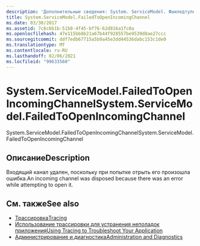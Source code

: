 ```yaml
---
description: 'Дополнительные сведения: System. ServiceModel. Фаиледтупенинкомингчаннел'
title: System.ServiceModel.FailedToOpenIncomingChannel
ms.date: 03/30/2017
ms.assetid: 7c6c6b1b-51b8-4f45-bf76-62d816a1fc0a
ms.openlocfilehash: 47e115bb8b21a67b44f928557be9539d8ae27ccc
ms.sourcegitcommit: ddf7edb67715a5b9a45e3dd44536dabc153c1de0
ms.translationtype: MT
ms.contentlocale: ru-RU
ms.lasthandoff: 02/06/2021
ms.locfileid: "99633560"
---
```

# <a name="systemservicemodelfailedtoopenincomingchannel"></a><span data-ttu-id="25d5a-103">System.ServiceModel.FailedToOpenIncomingChannel</span><span class="sxs-lookup"><span data-stu-id="25d5a-103">System.ServiceModel.FailedToOpenIncomingChannel</span></span>

<span data-ttu-id="25d5a-104">System.ServiceModel.FailedToOpenIncomingChannel</span><span class="sxs-lookup"><span data-stu-id="25d5a-104">System.ServiceModel.FailedToOpenIncomingChannel</span></span>  
  
## <a name="description"></a><span data-ttu-id="25d5a-105">Описание</span><span class="sxs-lookup"><span data-stu-id="25d5a-105">Description</span></span>  

 <span data-ttu-id="25d5a-106">Входящий канал удален, поскольку при попытке отрыть его произошла ошибка.</span><span class="sxs-lookup"><span data-stu-id="25d5a-106">An incoming channel was disposed because there was an error while attempting to open it.</span></span>  
  
## <a name="see-also"></a><span data-ttu-id="25d5a-107">См. также</span><span class="sxs-lookup"><span data-stu-id="25d5a-107">See also</span></span>

- [<span data-ttu-id="25d5a-108">Трассировка</span><span class="sxs-lookup"><span data-stu-id="25d5a-108">Tracing</span></span>](index.md)
- [<span data-ttu-id="25d5a-109">Использование трассировки для устранения неполадок приложения</span><span class="sxs-lookup"><span data-stu-id="25d5a-109">Using Tracing to Troubleshoot Your Application</span></span>](using-tracing-to-troubleshoot-your-application.md)
- [<span data-ttu-id="25d5a-110">Администрирование и диагностика</span><span class="sxs-lookup"><span data-stu-id="25d5a-110">Administration and Diagnostics</span></span>](../index.md)

